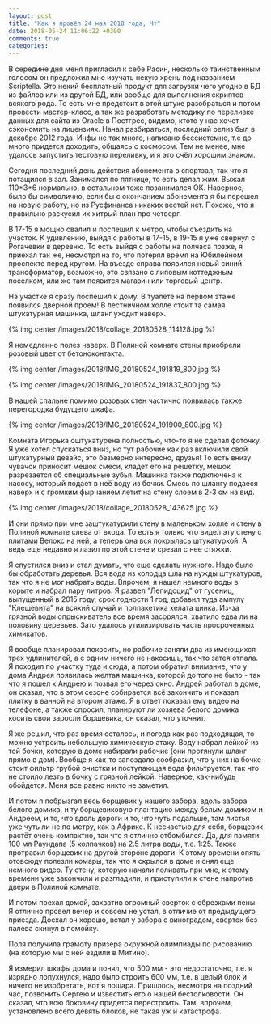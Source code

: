 ```yaml
---
layout: post
title: "Как я провёл 24 мая 2018 года, Чт"
date: 2018-05-24 11:06:22 +0300
comments: true
categories: 
---
```

В середине дня меня пригласил к себе Расин, несколько таинственным голосом он предложил мне изучать некую хрень под названием Scriptella. Это некий бесплатный продукт для загрузки чего угодно в БД из файлов или из другой БД, или вообще для выполнения скриптов всякого рода. То есть мне предстоит в этой штуке разобраться и потом провести мастер-класс, а так же разработать методику по переливке данных для сайта из Oracle в Постгрес, видимо, ктото у нас хочет сэкономить на лицензиях. Начал разбираться, последний релиз был в декабре 2012 года. Инфы не так много, написано бессистемно, т.е до много придется доходить, общаясь с космосом. Тем не менее, мне удалось запустить тестовую переливку, и я это счёл хорошим знаком.

Сегодня последний день действия абонемента в спортзал, так что я потащился в зал. Занимался по пятнице, то есть делал жим. Выжал 110\*3\*6 нормально, в остальном тоже позанимался ОК. Наверное, было бы символично, если бы с окончанием абонемента я бы перешел на новую работу, но из Русфинанса никаких вестей нет. Похоже, что я правильно раскусил их хитрый план про четверг. 

В 17-15 я мощно свалил и поспешил к метро, чтобы съездить на участок. К удивлению, выйдя с работы в 17-15, в 19-15 я уже свернул с Рогачевки в деревню. То есть выйдя с работы на полчаса позже, я приехал так же, несмотря на то, что потерял время на Юбилейном проспекте перед кругом. На въезде справа появился новый синий трансформатор, возможно, это связано с липовым коттеджным поселком, или же там появится магазин или торговый центр.

На участке я сразу поспешил к дому. В туалете на первом этаже появился дверной проем! В лестничном холле стоит та самая штукатурная машинка, шланг уходит наверх.

{% img center /images/2018/collage_20180528_114128.jpg %}

Я немедленно полез наверх. В Полиной комнате стены приобрели розовый цвет от бетоноконтакта.

{% img center /images/2018/IMG_20180524_191819_800.jpg %}

{% img center /images/2018/IMG_20180524_191837_800.jpg %}

В нашей спальне помимо розовых стен частично появилась также перегородка будущего шкафа.

{% img center /images/2018/IMG_20180524_191900_800.jpg %}

Комната Игорька оштукатурена полностью, что-то я не сделал фоточку. Я уже хотел спускаться вниз, но тут рабочие как раз включили свой штукатурный девайс, это безмерно интересно, друзья! То есть внизу чувачок приносит мешок смеси, кладет его на решетку, мешок разрезается об специальные зубья. Машинка также подключена к насосу, который подает в неё воду из бочки. Смесь по шлангу подаеся наверх и с громким фырчанием летит на стену слоем в 2-3 см на вид.

{% img center /images/2018/collage_20180528_143625.jpg %}

И они прямо при мне заштукатурили стену в маленьком холле и стену в Полиной комнате слева от входа. То есть я только что видел эту стену с плитами Велокс на ней, а теперь она вся покрылась штукатуркой. А ведь еще недавно я лазил по этой стене и срезал с нее стяжки.

Я спустился вниз и стал думать, что еще сделать нужного. Надо было бы обработать деревья. Вся вода из колодца шла на нужды штукатуров, так что я не мог набрать воды. Впрочем, я нашел немного воды в корыте и набрал пару литров. Я развел "Лепидоцид" от гусениц, выпущенный в 2015 году, срок годности 1 год, добавил туда ампулу "Клещевита" на всякий случай и полпакетика хелата цинка. Из-за грязной воды опрыскиватель все время засорялся, хватило едва ли на половину деревьев. Зато удалось утилизировать часть просроченных химикатов.

Я вообще планировал покосить, но рабочие заняли два из имеющихся трех удлинителей, а с одним ничего не накосишь, так что затея отпала. Я походил по участку туда и сюда, а потом обратил внимание, что у дома Андрея появилась желтая машинка, которой до того не было - так что я пошел к Андрею и позвал его через окно. Андрей работал в доме, он сказал, что в этом сезоне собирается всё закончить и показал плитку в ванной на втором этаже. Я в ответ показал ему видео на телефоне, а также спросил, планируют ли хозяева белого домика косить свои заросли борщевика, он сказал, что уточнит.

Я же решил, что раз время осталось, и погода как раз подходящая, то можно устроить небольшую химическую атаку. Воду набрал лейкой из той бочки, которую в доме набирали рабочие (они протянули шланг прямо в дом). Вообще я как-то запоздало сообразил, что у них на бочке стоит фильтр грубой очистки и поступающая вода фильтруется, так что не стоило лезть в бочку с грязной лейкой. Наверное, как-нибудь обойдется. Меня все равно никто не заметил. 

И потом я побрызгал весь борщевик у нашего забора, вдоль забора белого домика, и ту борщевиковую плантацию между белым домиком и Андреем, и то, что вдоль дороги и то, что чуть подальше, там листья уже чуть ли не по метру, как в Африке. К несчастью для себя, борщевик растёт очень компактно, так что я отлично отбомбился. Да, для памяти: 100 мл Раундапа (5 колпачков) на 2.5 литра воды, т.е. 1:25. Также протравил борщевик на другой стороне дороги. К этому времени опять отовсюду полезли комары, так что я скрылся в доме и снял еще немного видео. Ту стену, которую начали поливать при мне, к этому времени уже закончили и разгладили, и приступили к стене напротив двери в Полиной комнате.

И потом поехал домой, захватив огромный сверток с обрезками пены. Я отлично провел вечер и совсем не устал, в отличие от предыдущего приезда. Доехал оч хорошо, встал у забора с виноградом, сверток без палева скинул в помойку.

Поля получила грамоту призера окружной олимпиады по рисованию (на которую мы с ней ездили в Митино).

Я измерил шкафы дома и понял, что 500 мм - это недостаточно, т.е. я изрядно лопухнулся, надо было строить 600 мм, т.е. в целый блок и ничего не изобретать, вот я лошара. Пришлось, несмотря на поздний час, позвонить Сергею и известить его о нашей бестолковости. Он сказал, что всю боковину придется перестроить. Там, впрочем, установлено всего девять блоков, не такая уж и катастрофа.